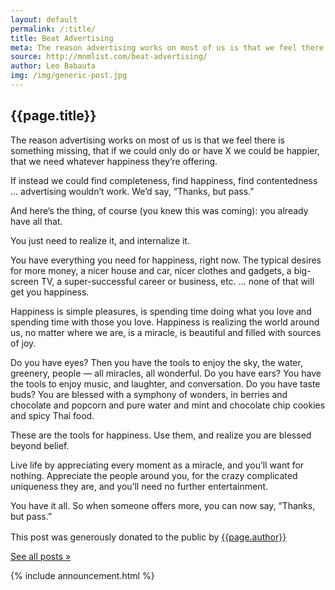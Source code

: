 ```yaml
---
layout: default
permalink: /:title/
title: Beat Advertising
meta: The reason advertising works on most of us is that we feel there is something missing, that if we could only do or have X we could be happier, that we need whatever happiness they’re offering.
source: http://mnmlist.com/beat-advertising/
author: Leo Babauta
img: /img/generic-post.jpg
---
```


<h2>{{page.title}}</h2>

<p class="intro">The reason advertising works on most of us is that we feel there is something missing, that if we could only do or have X we could be happier, that we need whatever happiness they’re offering.</p>

If instead we could find completeness, find happiness, find contentedness … advertising wouldn’t work. We’d say, “Thanks, but pass.”

And here’s the thing, of course (you knew this was coming): you already have all that.

You just need to realize it, and internalize it.

You have everything you need for happiness, right now. The typical desires for more money, a nicer house and car, nicer clothes and gadgets, a big-screen TV, a super-successful career or business, etc. … none of that will get you happiness.

Happiness is simple pleasures, is spending time doing what you love and spending time with those you love. Happiness is realizing the world around us, no matter where we are, is a miracle, is beautiful and filled with sources of joy.

Do you have eyes? Then you have the tools to enjoy the sky, the water, greenery, people — all miracles, all wonderful. Do you have ears? You have the tools to enjoy music, and laughter, and conversation. Do you have taste buds? You are blessed with a symphony of wonders, in berries and chocolate and popcorn and pure water and mint and chocolate chip cookies and spicy Thai food.

These are the tools for happiness. Use them, and realize you are blessed beyond belief.

Live life by appreciating every moment as a miracle, and you’ll want for nothing. Appreciate the people around you, for the crazy complicated uniqueness they are, and you’ll need no further entertainment.

You have it all. So when someone offers more, you can now say, “Thanks, but pass.”

<div class="attribution">
  <p>This post was generously donated to the public by <a href="{{page.source}}" target="_blank">{{page.author}}</a> <img src="{{site.baseurl}}/assets/img/external-icon.png" width="16px"/></p>
</div> <!-- .attribution -->


<a class="all-posts" href="{{site.baseurl}}/archive">See all posts &raquo;</a>

{% include announcement.html %} 